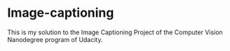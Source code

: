# Image-captioning
This is my solution to the Image Captioning Project of the Computer Vision Nanodegree program of Udacity.
